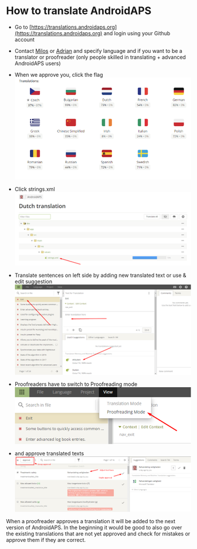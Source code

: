 # How to translate AndroidAPS

* Go to [https://translations.androidaps.org](https://translations.androidaps.org) and login using your Github account

* Contact [Milos](https://gitter.im/MilosKozak) or [Adrian](https://gitter.im/AdrianLxM) and specify language and if you want to be a translator or proofreader (only people skilled in translating + advanced AndroidAPS users)

* When we approve you, click the flag ![](../images/translation-flags.png)

* Click strings.xml ![](../images/translations-click-strings.png)

* Translate sentences on left side by adding new translated text or use & edit suggestion ![](../images/translations-translate.png)

* Proofreaders have to switch to Proofreading mode ![](../images/translations-proofreading-mode.png) 
* and approve translated texts ![](../images/translations-proofreading.png)

When a proofreader approves a translation it will be added to the next version of AndroidAPS. In the beginning it would be good to also go over the existing translations that are not yet approved and check for mistakes or approve them if they are correct.
